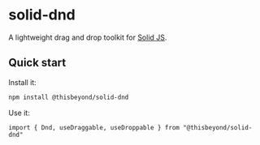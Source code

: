 # solid-dnd

A lightweight drag and drop toolkit for [Solid JS](https://solidjs.com/).

## Quick start

Install it:

```bash
npm install @thisbeyond/solid-dnd
```

Use it:

```tsx
import { Dnd, useDraggable, useDroppable } from "@thisbeyond/solid-dnd"
```
